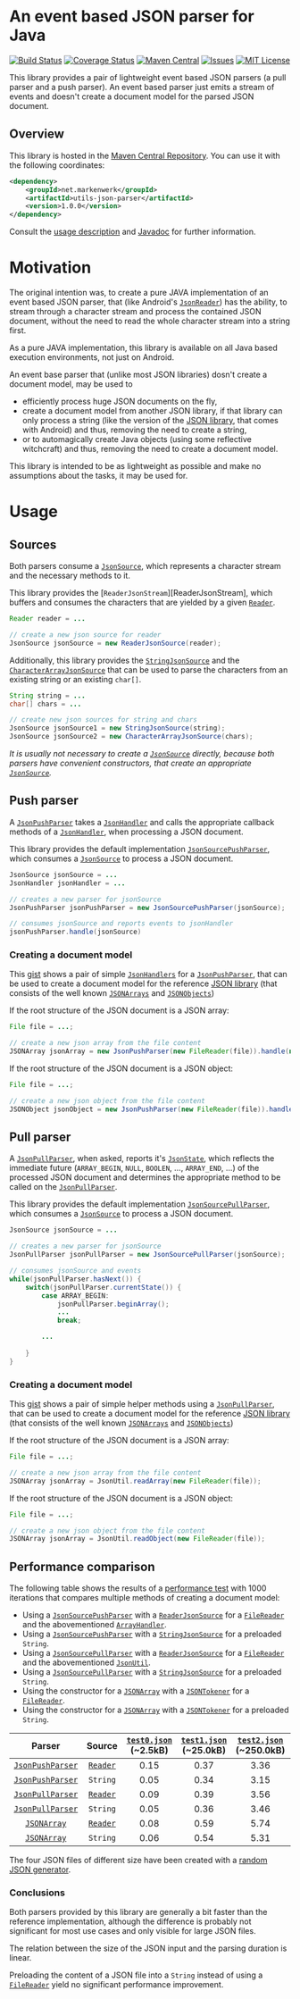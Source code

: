 # An event based JSON parser for Java

[![Build Status](https://travis-ci.org/markenwerk/java-utils-json-parser.svg?branch=master)](https://travis-ci.org/markenwerk/java-utils-json-parser)
[![Coverage Status](https://coveralls.io/repos/github/markenwerk/java-utils-data-fetcher/badge.svg?branch=master)](https://coveralls.io/github/markenwerk/java-utils-data-fetcher?branch=master)
[![Maven Central](https://maven-badges.herokuapp.com/maven-central/net.markenwerk/utils-json-parser/badge.svg)](https://maven-badges.herokuapp.com/maven-central/net.markenwerk/utils-json-parser)
[![Issues](https://img.shields.io/github/issues/markenwerk/java-utils-json-parser.svg)](https://github.com/markenwerk/java-utils-json-parser/issues)
[![MIT License](https://img.shields.io/badge/license-MIT-brightgreen.svg)](https://github.com/markenwerk/java-utils-json-parser/blob/master/LICENSE)

This library provides a pair of lightweight event based JSON parsers (a pull parser and a push parser). An event based parser just emits a stream of events and doesn't create a document model for the parsed JSON document.

## Overview

This library is hosted in the [Maven Central Repository](https://maven-badges.herokuapp.com/maven-central/net.markenwerk/utils-json-parser). You can use it with the following coordinates:

```xml
<dependency>
	<groupId>net.markenwerk</groupId>
	<artifactId>utils-json-parser</artifactId>
	<version>1.0.0</version>
</dependency>
```

Consult the [usage description](#usage) and [Javadoc](http://markenwerk.github.io/java-utils-json-parser/javadoc/index.html) for further information.

# Motivation

The original intention was, to create a pure JAVA implementation of an event based JSON parser, that  (like Android's [`JsonReader`](https://developer.android.com/reference/android/util/JsonReader.html)) has the ability, to stream through a character stream and process the contained JSON document, without the need to read the whole character stream into a string first.

As a pure JAVA implementation, this library is available on all Java based execution environments, not just on Android.

An event base parser that (unlike most JSON libraries) dosn't create a document model, may be used to

 - efficiently process huge JSON documents on the fly,
 - create a document model from another JSON library, if that library can only process a string (like the version of the [JSON library](http://mvnrepository.com/artifact/org.json/json/20080701), that comes with Android) and thus, removing the need to create a string, 
 - or to automagically create Java objects (using some reflective witchcraft) and thus, removing the need to create a document model.
 
This library is intended to be as lightweight as possible and make no assumptions about the tasks, it may be used for.
 
# Usage

## Sources

Both parsers consume a [`JsonSource`][JsonSource], which represents a character stream and the necessary methods to it.

This library provides the [`ReaderJsonStream`][ReaderJsonStream], which buffers and consumes the characters that are yielded by a given [`Reader`][Reader].

```java
Reader reader = ...

// create a new json source for reader
JsonSource jsonSource = new ReaderJsonSource(reader);
```

Additionally, this library provides the [`StringJsonSource`][StringJsonSource] and the [`CharacterArrayJsonSource`][CharacterArrayJsonSource] that can be used to parse the characters from an existing string or an existing `char[]`.

```java
String string = ...
char[] chars = ...

// create new json sources for string and chars
JsonSource jsonSource1 = new StringJsonSource(string);
JsonSource jsonSource2 = new CharacterArrayJsonSource(chars);
```

*It is usually not necessary to create a [`JsonSource`][JsonSource] directly, because both parsers have convenient constructors, that create an appropriate [`JsonSource`][JsonSource].*

## Push parser

A [`JsonPushParser`][JsonPushParser] takes a [`JsonHandler`][JsonHandler] and calls the appropriate callback methods of a [`JsonHandler`][JsonHandler], when processing a JSON document.

This library provides the default implementation [`JsonSourcePushParser`][JsonSourcePushParser], which consumes a [`JsonSource`][JsonSource] to process a JSON document.

```java
JsonSource jsonSource = ...
JsonHandler jsonHandler = ...

// creates a new parser for jsonSource
JsonPushParser jsonPushParser = new JsonSourcePushParser(jsonSource);

// consumes jsonSource and reports events to jsonHandler
jsonPushParser.handle(jsonSource)
```

### Creating a document model

This [gist](https://gist.github.com/toKrause/ef6b3f3f060640f8620c) shows a pair of simple [`JsonHandlers`][JsonHandler] for a [`JsonPushParser`][JsonPushParser], that can be used to create a document model for the reference [JSON library](http://mvnrepository.com/artifact/org.json/json/20160212) (that consists of the well known [`JSONArrays`][JSONArray] and [`JSONObjects`][JSONObject])

If the root structure of the JSON document is a JSON array:

```java
File file = ...;

// create a new json array from the file content
JSONArray jsonArray = new JsonPushParser(new FileReader(file)).handle(new ArrayHandler());
```

If the root structure of the JSON document is a JSON object:

```java
File file = ...;

// create a new json object from the file content
JSONObject jsonObject = new JsonPushParser(new FileReader(file)).handle(new ObjectHandler());
```

## Pull parser

A [`JsonPullParser`][JsonPullParser], when asked, reports it's [`JsonState`][JsonState], which reflects the immediate future (`ARRAY_BEGIN`, `NULL`, `BOOLEN`, ..., `ARRAY_END`, ...) of the processed JSON document and determines the appropriate method to be called on the [`JsonPullParser`][JsonPullParser].

This library provides the default implementation [`JsonSourcePullParser`][JsonSourcePullParser], which consumes a [`JsonSource`][JsonSource] to process a JSON document.

```java
JsonSource jsonSource = ...

// creates a new parser for jsonSource
JsonPullParser jsonPullParser = new JsonSourcePullParser(jsonSource);

// consumes jsonSource and events
while(jsonPullParser.hasNext()) {
	switch(jsonPullParser.currentState()) {
		case ARRAY_BEGIN:
			jsonPullParser.beginArray();
			...
			break;

		...
		
	}
}
```

### Creating a document model

This [gist](https://gist.github.com/toKrause/95944d3069b5422ee45f) shows a pair of simple helper methods using a [`JsonPullParser`][JsonPullParser], that can be used to create a document model for the reference [JSON library](http://mvnrepository.com/artifact/org.json/json/20160212) (that consists of the well known [`JSONArrays`][JSONArray] and [`JSONObjects`][JSONObject])

If the root structure of the JSON document is a JSON array:

```java
File file = ...;

// create a new json array from the file content
JSONArray jsonArray = JsonUtil.readArray(new FileReader(file));
```

If the root structure of the JSON document is a JSON object:

```java
File file = ...;

// create a new json object from the file content
JSONArray jsonArray = JsonUtil.readObject(new FileReader(file));
```

## Performance comparison

The following table shows the results of a [performance test](https://gist.github.com/toKrause/2227e1d4d2d2557db60b#file-test-java) with 1000 iterations that compares multiple methods of creating a document model:

- Using a [`JsonSourcePushParser`][JsonSourcePushParser] with a [`ReaderJsonSource`][ReaderJsonSource] for a [`FileReader`][FileReader] and the abovementioned [`ArrayHandler`][ArrayHandler].
- Using a [`JsonSourcePushParser`][JsonSourcePushParser] with a [`StringJsonSource`][StringJsonSource] for a preloaded `String`.
- Using a [`JsonSourcePullParser`][JsonSourcePullParser] with a [`ReaderJsonSource`][ReaderJsonSource] for a [`FileReader`][FileReader] and the abovementioned [`JsonUtil`][JsonUtil].
- Using a [`JsonSourcePullParser`][JsonSourcePullParser] with a [`StringJsonSource`][StringJsonSource] for a preloaded `String`.
- Using the constructor for a [`JSONArray`][JSONArray] with a [`JSONTokener`][JSONTokener] for a [`FileReader`][FileReader].
- Using the constructor for a [`JSONArray`][JSONArray] with a [`JSONTokener`][JSONTokener] for a preloaded `String`.

| Parser | Source | [`test0.json`](https://gist.githubusercontent.com/toKrause/2227e1d4d2d2557db60b/raw/7571076fc88cb2880e466b8f92fd6169a0800841/test0.json) (~2.5kB) | [`test1.json`](https://gist.githubusercontent.com/toKrause/2227e1d4d2d2557db60b/raw/7571076fc88cb2880e466b8f92fd6169a0800841/test1.json) (~25.0kB) | [`test2.json`](https://gist.githubusercontent.com/toKrause/2227e1d4d2d2557db60b/raw/7571076fc88cb2880e466b8f92fd6169a0800841/test2.json) (~250.0kB) | [`test3.json`](https://gist.githubusercontent.com/toKrause/2227e1d4d2d2557db60b/raw/7571076fc88cb2880e466b8f92fd6169a0800841/test3.json) (~25MB) |
|:----------------------------------:|:------------------:|:----:|:----:|:----:|:-----:|
| [`JsonPushParser`][JsonPushParser] | [`Reader`][Reader] | 0.15 | 0.37 | 3.36 | 33.18 |
| [`JsonPushParser`][JsonPushParser] | `String`           | 0.05 | 0.34 | 3.15 | 31.51 |
| [`JsonPullParser`][JsonPullParser] | [`Reader`][Reader] | 0.09 | 0.39 | 3.56 | 35.57 |
| [`JsonPullParser`][JsonPullParser] | `String`           | 0.05 | 0.36 | 3.46 | 34.71 |
| [`JSONArray`][JSONArray]           | [`Reader`][Reader] | 0.08 | 0.59 | 5.74 | 57.88 |
| [`JSONArray`][JSONArray]           | `String`           | 0.06 | 0.54 | 5.31 | 53.48 |

The four JSON files of different size have been created with a [random JSON generator](http://www.json-generator.com/).

### Conclusions

Both parsers provided by this library are generally a bit faster than the reference implementation, although the difference is probably not significant for most use cases and only visible for large JSON files.

The relation between the size of the JSON input and the parsing duration is linear.

Preloading the content of a JSON file into a `String` instead of using a [`FileReader`][FileReader] yield no significant performance improvement.


[CharacterArrayJsonSource]: https://markenwerk.github.io/java-utils-json-parser/index.html?net/markenwerk/utils/json/parser/CharacterArrayJsonSource.html
[JsonHandler]: https://markenwerk.github.io/java-utils-json-parser/index.html?net/markenwerk/utils/json/parser/JsonHandler.html
[JsonPullParser]: https://markenwerk.github.io/java-utils-json-parser/index.html?net/markenwerk/utils/json/parser/JsonPullParser.html
[JsonPushParser]: https://markenwerk.github.io/java-utils-json-parser/index.html?net/markenwerk/utils/json/parser/JsonPushParser.html
[JsonSource]: https://markenwerk.github.io/java-utils-json-parser/index.html?net/markenwerk/utils/json/parser/JsonSource.html
[JsonSourcePullParser]: https://markenwerk.github.io/java-utils-json-parser/index.html?net/markenwerk/utils/json/parser/JsonSourcePullParser.html
[JsonSourcePushParser]: https://markenwerk.github.io/java-utils-json-parser/index.html?net/markenwerk/utils/json/parser/JsonSourcePushParser.html
[JsonState]: https://markenwerk.github.io/java-utils-json-parser/index.html?net/markenwerk/utils/json/parser/JsonState.html
[ReaderJsonSource]: https://markenwerk.github.io/java-utils-json-parser/index.html?net/markenwerk/utils/json/parser/ReaderJsonSource.html
[StringJsonSource]: https://markenwerk.github.io/java-utils-json-parser/index.html?net/markenwerk/utils/json/parser/StringJsonSource.html

[JSONArray]: https://stleary.github.io/JSON-java/index.html?org/json/JSONArray.html
[JSONObject]: https://stleary.github.io/JSON-java/index.html?org/json/JSONObject.html
[JSONTokener]: https://stleary.github.io/JSON-java/index.html?org/json/JSONTokener.html

[FileReader]: http://docs.oracle.com/javase/8/docs/api/index.html?java/io/FileReader.html
[Reader]: http://docs.oracle.com/javase/8/docs/api/index.html?java/io/Reader.html

[ArrayHandler]: https://gist.github.com/toKrause/ef6b3f3f060640f8620c#file-arrayhandler-java
[JsonUtil]: https://gist.github.com/toKrause/95944d3069b5422ee45f#file-jsonutil-java